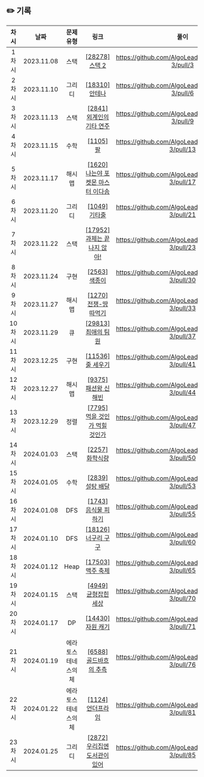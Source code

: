## ✏️ 기록   

| 차시 |    날짜    | 문제유형 | 링크 | 풀이 |
|:----:|:---------:|:----:|:-----:|:----:|
| 1차시 | 2023.11.08 |  스택  | <a href="https://www.acmicpc.net/problem/28278">[28278]스택 2</a>  | https://github.com/AlgoLeadMe/AlgoLeadMe-3/pull/3 |
| 2차시 | 2023.11.10 |  그리디  | <a href="https://www.acmicpc.net/problem/18310">[18310]안테나</a>  | https://github.com/AlgoLeadMe/AlgoLeadMe-3/pull/6 |
| 3차시 | 2023.11.13 |  스택  | <a href="https://www.acmicpc.net/problem/2841">[2841]외계인의 기타 연주</a>  | https://github.com/AlgoLeadMe/AlgoLeadMe-3/pull/9 |
| 4차시 | 2023.11.15 |  수학  | <a href="https://www.acmicpc.net/problem/1105">[1105]팔</a>  | https://github.com/AlgoLeadMe/AlgoLeadMe-3/pull/13 |
| 5차시 | 2023.11.17 |  해시맵  | <a href="https://www.acmicpc.net/problem/1620">[1620]나는야 포켓몬 마스터 이다솜</a>  | https://github.com/AlgoLeadMe/AlgoLeadMe-3/pull/17 |
| 6차시 | 2023.11.20 |  그리디  | <a href="https://www.acmicpc.net/problem/1049">[1049]기타줄</a>  | https://github.com/AlgoLeadMe/AlgoLeadMe-3/pull/21 |
| 7차시 | 2023.11.22 |  스택  | <a href="https://www.acmicpc.net/problem/17952">[17952]과제는 끝나지 않아!</a>  | https://github.com/AlgoLeadMe/AlgoLeadMe-3/pull/23 |
| 8차시 | 2023.11.24 |  구현  | <a href="https://www.acmicpc.net/problem/2563">[2563]색종이</a>  | https://github.com/AlgoLeadMe/AlgoLeadMe-3/pull/30 |
| 9차시 | 2023.11.27 |  해시맵  | <a href="https://www.acmicpc.net/problem/1270">[1270]전쟁-땅따먹기</a>  | https://github.com/AlgoLeadMe/AlgoLeadMe-3/pull/33 |
| 10차시 | 2023.11.29 |  큐  | <a href="https://www.acmicpc.net/problem/29813">[29813]최애의 팀원</a>  | https://github.com/AlgoLeadMe/AlgoLeadMe-3/pull/37 |
| 11차시 | 2023.12.25 |  구현  | <a href="https://www.acmicpc.net/problem/11536">[11536]줄 세우기</a>  | https://github.com/AlgoLeadMe/AlgoLeadMe-3/pull/41 |
| 12차시 | 2023.12.27 |  해시맵  | <a href="https://www.acmicpc.net/problem/9375">[9375]패션왕 신해빈</a>  | https://github.com/AlgoLeadMe/AlgoLeadMe-3/pull/44 |
| 13차시 | 2023.12.29 |  정렬  | <a href="https://www.acmicpc.net/problem/7795">[7795]먹을 것인가 먹힐 것인가</a>  | https://github.com/AlgoLeadMe/AlgoLeadMe-3/pull/47 |
| 14차시 | 2024.01.03 |  스택  | <a href="https://www.acmicpc.net/problem/2257">[2257]화학식량</a>  | https://github.com/AlgoLeadMe/AlgoLeadMe-3/pull/50 |
| 15차시 | 2024.01.05 |  수학  | <a href="https://www.acmicpc.net/problem/2839">[2839]설탕 배달</a>  | https://github.com/AlgoLeadMe/AlgoLeadMe-3/pull/53 |
| 16차시 | 2024.01.08 |  DFS  | <a href="https://www.acmicpc.net/problem/1743">[1743]음식물 피하기</a>  | https://github.com/AlgoLeadMe/AlgoLeadMe-3/pull/55 |
| 17차시 | 2024.01.10 |  DFS  | <a href="https://www.acmicpc.net/problem/18126">[18126]너구리 구구</a>  | https://github.com/AlgoLeadMe/AlgoLeadMe-3/pull/60 |
| 18차시 | 2024.01.12 |  Heap  | <a href="https://www.acmicpc.net/problem/17503">[17503]맥주 축제</a>  | https://github.com/AlgoLeadMe/AlgoLeadMe-3/pull/65 |
| 19차시 | 2024.01.15 |  스택  | <a href="https://www.acmicpc.net/problem/4949">[4949]균형잡힌 세상</a>  | https://github.com/AlgoLeadMe/AlgoLeadMe-3/pull/70 |
| 20차시 | 2024.01.17 |  DP  | <a href="https://www.acmicpc.net/problem/14430">[14430]자원 캐기</a>  | https://github.com/AlgoLeadMe/AlgoLeadMe-3/pull/71 |
| 21차시 | 2024.01.19 |  에라토스테네스의 체  | <a href="https://www.acmicpc.net/problem/6588">[6588]골드바흐의 추측</a>  | https://github.com/AlgoLeadMe/AlgoLeadMe-3/pull/76 |
| 22차시 | 2024.01.22 |  에라토스테네스의 체  | <a href="https://www.acmicpc.net/problem/1124">[1124]언더프라임</a>  | https://github.com/AlgoLeadMe/AlgoLeadMe-3/pull/81 |
| 23차시 | 2024.01.25 |  그리디  | <a href="https://www.acmicpc.net/problem/2872">[2872]우리집엔 도서관이 있어</a>  | https://github.com/AlgoLeadMe/AlgoLeadMe-3/pull/85 |
